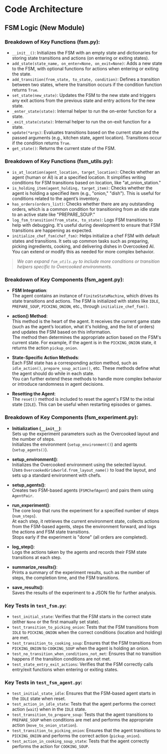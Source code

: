 # Code Architecture

## FSM Logic (New Module)


### Breakdown of Key Functions (fsm.py):

- `__init__()`: Initializes the FSM with an empty state and dictionaries for storing state transitions and actions (on entering or exiting states).
- `add_state(state_name, on_enter=None, on_exit=None)`: Adds a new state to the FSM, with optional functions for actions when entering or exiting the state.
- `add_transition(from_state, to_state, condition)`: Defines a transition between two states, where the transition occurs if the condition function returns `True`.
- `set_state(new_state)`: Updates the FSM to the new state and triggers any exit actions from the previous state and entry actions for the new state.
- `_enter_state(state)`: Internal helper to run the on-enter function for a state.
- `_exit_state(state)`: Internal helper to run the on-exit function for a state.
- `update(*args)`: Evaluates transitions based on the current state and the passed arguments (e.g., kitchen state, agent location). Transitions occur if the condition returns `True`.
- `get_state()`: Returns the current state of the FSM.

### Breakdown of Key Functions (fsm_utils.py):

- `is_at_location(agent_location, target_location)`: Checks whether an agent (human or AI) is at a specified location. It simplifies writing conditions for FSM transitions based on location, like "at_onion_station."
- `is_holding_item(agent_holding, target_item)`: Checks whether the agent is holding a specified item (e.g., "onion," "dish"). This is useful for conditions related to the agent’s inventory.
- `has_orders(orders_list)`: Checks whether there are any outstanding orders, which is a common condition for transitioning from an idle state to an active state like "PREPARE_SOUP."
- `log_fsm_transition(from_state, to_state)`: Logs FSM transitions to help with debugging. It's useful during development to ensure that FSM transitions are happening as expected.
- `initialize_chef_fsm(chef_fsm)`: Helps initialize a chef FSM with default states and transitions. It sets up common tasks such as preparing, picking ingredients, cooking, and delivering dishes in Overcooked AI. You can extend or modify this as needed for more complex behavior.

> *We can expand `fsm_utils.py` to include more conditions or transition helpers specific to Overcooked environments.*


### Breakdown of Key Components (fsm_agent.py):

- **FSM Integration**:  
  The agent contains an instance of `FiniteStateMachine`, which drives its state transitions and actions. The FSM is initialized with states like `IDLE`, `PREPARE_SOUP`, `PICKING_ONION`, etc., through `initialize_chef_fsm()`.

- **action() Method**:  
  This method is the heart of the agent. It receives the current game state (such as the agent’s location, what it's holding, and the list of orders) and updates the FSM based on this information.  
  The method then determines the appropriate action based on the FSM's current state. For example, if the agent is in the `PICKING_ONION` state, it returns the action `pickup_onion`.

- **State-Specific Action Methods**:  
  Each FSM state has a corresponding action method, such as `idle_action()`, `prepare_soup_action()`, etc. These methods define what the agent should do while in each state.  
  You can further extend these methods to handle more complex behavior or introduce randomness in agent decisions.

- **Resetting the Agent**:  
  The `reset()` method is included to reset the agent's FSM to the initial state (`IDLE`). This can be useful when restarting episodes or games.


### Breakdown of Key Components (fsm_experiment.py):

- **Initialization (`__init__`)**:  
  Sets up the experiment parameters such as the Overcooked layout and the number of steps.  
  Initializes the environment (`setup_environment()`) and agents (`setup_agents()`).

- **setup_environment()**:  
  Initializes the Overcooked environment using the selected layout.  
  Uses `OvercookedGridworld.from_layout_name()` to load the layout, and sets up a standard environment with chefs.

- **setup_agents()**:  
  Creates two FSM-based agents (`FSMChefAgent`) and pairs them using `AgentPair`.

- **run_experiment()**:  
  The core loop that runs the experiment for a specified number of steps (`num_steps`).  
  At each step, it retrieves the current environment state, collects actions from the FSM-based agents, steps the environment forward, and logs the actions and FSM state transitions.  
  Stops early if the experiment is "done" (all orders are completed).

- **log_step()**:  
  Logs the actions taken by the agents and records their FSM state transitions at each step.

- **summarize_results()**:  
  Prints a summary of the experiment results, such as the number of steps, the completion time, and the FSM transitions.

- **save_results()**:  
  Saves the results of the experiment to a JSON file for further analysis.


### Key Tests in `test_fsm.py`:

- `test_initial_state`: Verifies that the FSM starts in the correct state (either `None` or the first manually set state).
- `test_transition_to_picking_onion`: Tests that the FSM transitions from `IDLE` to `PICKING_ONION` when the correct conditions (location and holding) are met.
- `test_transition_to_cooking_soup`: Ensures that the FSM transitions from `PICKING_ONION` to `COOKING_SOUP` when the agent is holding an onion.
- `test_no_transition_when_conditions_not_met`: Ensures that no transition happens if the transition conditions are not met.
- `test_state_entry_exit_actions`: Verifies that the FSM correctly calls entry/exit functions when entering or exiting states.

### Key Tests in `test_fsm_agent.py`:

- `test_initial_state_idle`: Ensures that the FSM-based agent starts in the `IDLE` state when reset.
- `test_action_in_idle_state`: Tests that the agent performs the correct action (`wait`) when in the `IDLE` state.
- `test_transition_to_prepare_soup`: Tests that the agent transitions to `PREPARE_SOUP` when conditions are met and performs the appropriate action (`move_to_onion_station`).
- `test_transition_to_picking_onion`: Ensures that the agent transitions to `PICKING_ONION` and performs the correct action (`pickup_onion`).
- `test_action_in_cooking_soup_state`: Tests that the agent correctly performs the action for `COOKING_SOUP`.
